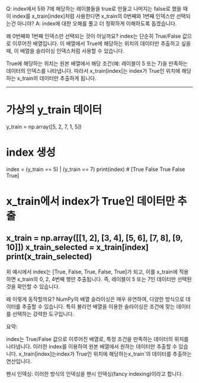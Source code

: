 Q: index에서 5와 7에 해당하는 레이블들을 true로 만들고 나머지는 false로 했을 때 이 index를 x_train[index]처럼 사용한다면 x_train의 0번째와 1번째 인덱스만 선택되는건 아니야?
A: index에 대한 오해를 풀고 더 정확하게 이해하도록 돕겠습니다.

왜 0번째와 1번째 인덱스만 선택되는 것이 아닐까요?
index는 단순히 True/False 값으로 이루어진 배열입니다. 이 배열에서 True에 해당하는 위치의 데이터만 추출하고 싶을 때, 이 배열을 슬라이싱 인덱스처럼 사용할 수 있습니다.

True에 해당하는 위치는 원본 배열에서 해당 조건(예: 레이블이 5 또는 7)을 만족하는 데이터의 인덱스를 나타냅니다.
따라서 x_train[index]는 index가 True인 위치에 해당하는 x_train의 데이터만 추출하게 됩니다.

---
# 가상의 y_train 데이터
y_train = np.array([5, 2, 7, 1, 5])

# index 생성
index = (y_train == 5) | (y_train == 7)
print(index)  # [True False True False True]

# x_train에서 index가 True인 데이터만 추출
x_train = np.array([[1, 2], [3, 4], [5, 6], [7, 8], [9, 10]])
x_train_selected = x_train[index]
print(x_train_selected)
---
위 예시에서 index는 [True, False, True, False, True]가 되고, 이를 x_train에 적용하면 x_train의 0, 2, 4번째 행만 추출됩니다. 즉, 레이블이 5 또는 7인 데이터만 선택된 것을 확인할 수 있습니다.

왜 이렇게 동작할까요?
NumPy의 배열 슬라이싱은 매우 유연하여, 다양한 방식으로 데이터를 추출할 수 있습니다. 특히 불리언 배열을 이용한 슬라이싱은 조건에 맞는 데이터를 선택하는 강력한 도구입니다.

요약:

index는 True/False 값으로 이루어진 배열로, 특정 조건을 만족하는 데이터의 위치를 나타냅니다.
이러한 index를 이용하여 원본 배열에서 원하는 데이터만 추출할 수 있습니다.
x_train[index]는index가 True인 위치에 해당하는x_train`의 데이터를 추출하는 연산입니다.

팬시 인덱싱: 이러한 방식의 인덱싱을 팬시 인덱싱(fancy indexing)이라고 합니다.
